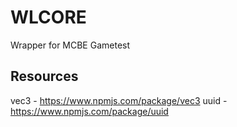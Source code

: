 # WLCORE
Wrapper for MCBE Gametest
## Resources
vec3 - https://www.npmjs.com/package/vec3
uuid - https://www.npmjs.com/package/uuid